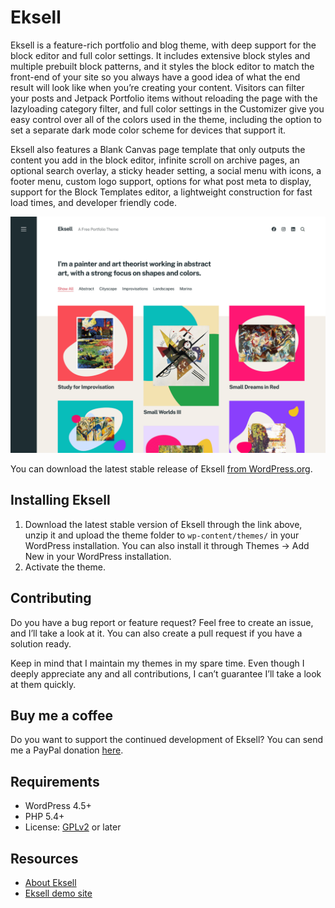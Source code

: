 # Eksell

Eksell is a feature-rich portfolio and blog theme, with deep support for the block editor and full color settings. It includes extensive block styles and multiple prebuilt block patterns, and it styles the block editor to match the front-end of your site so you always have a good idea of what the end result will look like when you’re creating your content. Visitors can filter your posts and Jetpack Portfolio items without reloading the page with the lazyloading category filter, and full color settings in the Customizer give you easy control over all of the colors used in the theme, including the option to set a separate dark mode color scheme for devices that support it. 

Eksell also features a Blank Canvas page template that only outputs the content you add in the block editor, infinite scroll on archive pages, an optional search overlay, a sticky header setting, a social menu with icons, a footer menu, custom logo support, options for what post meta to display, support for the Block Templates editor, a lightweight construction for fast load times, and developer friendly code.

![Eksell](https://github.com/andersnoren/eksell/blob/master/screenshot.png)

You can download the latest stable release of Eksell [from WordPress.org](https://wordpress.org/themes/eksell/).

## Installing Eksell
1. Download the latest stable version of Eksell through the link above, unzip it and upload the theme folder to `wp-content/themes/` in your WordPress installation. You can also install it through Themes → Add New in your WordPress installation.
2. Activate the theme.

## Contributing
Do you have a bug report or feature request? Feel free to create an issue, and I’ll take a look at it. You can also create a pull request if you have a solution ready. 

Keep in mind that I maintain my themes in my spare time. Even though I deeply appreciate any and all contributions, I can’t guarantee I’ll take a look at them quickly.

## Buy me a coffee
Do you want to support the continued development of Eksell? You can send me a PayPal donation [here](https://www.paypal.com/cgi-bin/webscr?cmd=_donations&business=anders%40andersnoren%2ese&lc=US&item_name=Free%20WordPress%20Themes%20from%20Anders%20Noren&currency_code=USD&bn=PP%2dDonationsBF%3abtn_donateCC_LG%2egif%3aNonHosted).

## Requirements
- WordPress 4.5+
- PHP 5.4+
- License: [GPLv2](https://www.gnu.org/licenses/gpl-2.0.html) or later

## Resources
- [About Eksell](https://andersnoren.se/teman/eksell-wordpress-theme/)
- [Eksell demo site](https://andersnoren.se/themes/eksell/)
